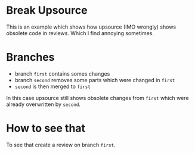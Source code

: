 # Break Upsource

This is an example which shows how upsource (IMO wrongly) shows obsolete code in reviews. Which I find annoying sometimes.

# Branches

 * branch `first` contains somes changes
 * branch `second` removes some parts which were changed in `first`
 * `second` is then merged to `first`

In this case upsource still shows obsolete changes from `first` which were already overwritten by `second`.

# How to see that

To see that create a review on branch `first`.
